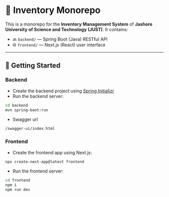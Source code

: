 # 🎒 Inventory Monorepo

This is a monorepo for the **Inventory Management System** of **Jashore University of Science and Technology (JUST)**. It contains:

- 🔙 `backend/` — Spring Boot (Java) RESTful API
- 🌐 `frontend/` — Next.js (React) user interface

---

## 🚀 Getting Started

### Backend

- Create the backend project using [Spring Initializr](https://start.spring.io)
- Run the backend server:

```bash
cd backend
mvn spring-boot:run
```
- Swagger url
```bash
/swagger-ui/index.html
```

### Frontend

- Create the frontend app using Next.js:
```bash
npx create-next-app@latest frontend
```
- Run the frontend server:
```bash
cd frontend
npm i 
npm run dev
```
